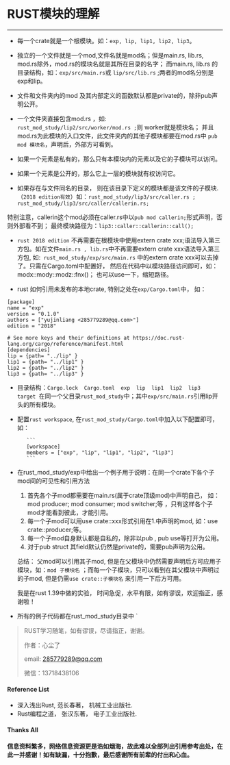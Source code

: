# RUST模块的理解

***



* 每一个crate就是一个根模块。如：`exp, lip, lip1, lip2, lip3`。

* 独立的一个文件就是一个mod,文件名就是mod名；但是main.rs, lib.rs, mod.rs除外，mod.rs的模块名就是其所在目录的名字； 而main.rs, lib.rs 的目录结构，如：` exp/src/main.rs `或 `lip/src/lib.rs` ;两者的mod名分别是exp和lip。

* 文件和文件夹内的mod 及其内部定义的函数默认都是private的，除非pub声明公开。

* 一个文件夹直接包含mod.rs ，如: ` rust_mod_study/lip2/src/worker/mod.rs ;`则 worker就是模块名； 并且mod.rs为此模块的入口文件，此文件夹内的其他子模块都要在mod.rs中 `pub mod 模块名`，声明后，外部方可看到。

* 如果一个元素是私有的，那么只有本模块内的元素以及它的子模块可以访问。

* 如果一个元素是公开的，那么它上一层的模块就有权访问它。

* 如果存在与文件同名的目录， 则在该目录下定义的模块都是该文件的子模块.（`2018 edition有效`）如：`rust_mod_study/lip3/src/caller.rs ;` `rust_mod_study/lip3/src/caller/callerin.rs;`

​       特别注意，callerin这个mod必须在caller.rs中以`pub mod callerin;`形式声明，否则外部看不到； 最终模块路径为：`lip3::caller::callerin::call();`

* `rust 2018 edition` 不再需要在根模块中使用extern crate xxx;语法导入第三方包。如在文件`main.rs , lib.rs`中不再需要extern crate xxx语法导入第三方包, 如:` rust_mod_study/exp/src/main.rs` 中的extern crate xxx可以去掉了。只需在Cargo.toml中配置好， 然后在代码中以模块路径访问即可，如：modx::mody::modz::fnx()； 也可以use一下，缩短路径。

* rust 如何引用未发布的本地crate, 特别之处在`exp/Cargo.toml`中， 如：

```tom
[package]
name = "exp"
version = "0.1.0"
authors = ["yujinliang <285779289@qq.com>"]
edition = "2018"

# See more keys and their definitions at https://doc.rust-lang.org/cargo/reference/manifest.html
[dependencies]
lip = {path= "../lip" }
lip1 = {path= "../lip1" }
lip2 = {path= "../lip2" }
lip3 = {path= "../lip3" } 

```

- 目录结构：` Cargo.lock  Cargo.toml  exp  lip  lip1  lip2  lip3  target  `在同一个父目录`rust_mod_study`中；其中`exp/src/main.rs`引用lip开头的所有模块。



- 配置`rust workspace`, 在`rust_mod_study/Cargo.toml`中加入以下配置即可，如：

         ```
         [workspace]
         members = ["exp", "lip", "lip1", "lip2", "lip3"] 
         ```

* 在rust_mod_study/exp中给出一个例子用于说明：在同一个crate下各个子mod间的可见性和引用方法

  1. 首先各个子mod都需要在main.rs(属于crate顶级mod)中声明自己， 如： mod producer; mod consumer; mod switcher;等 ，只有这样各个子mod才能看到彼此，才能引用。
  2. 每一个子mod可以用use crate::xxx形式引用在1.中声明的mod, 如：use crate::producer;等。
  3. 每一个子mod自身默认都是自私的，除非以pub , pub use等打开为公用。
  4. 对于pub struct 其field默认仍然是private的，需要pub声明为公用。

  总结： 父mod可以引用其子mod, 但是在父模块中仍然需要声明后方可应用子模块，如：`mod 子模块名` ；而每一个子模块，只可以看到在其父模块中声明过的子mod,  但是仍需`use crate::子模块名` 来引用一下后方可用。

  我是在rust 1.39中做的实验， 时间急促，水平有限，如有谬误，欢迎指正，感谢啦！

  

* 所有的例子代码都在rust_mod_study目录中 `



[^footnote]: 本文只是随笔，所以不求面面俱到，只针对容易误解的点。



> RUST学习随笔，如有谬误，尽请指正，谢谢。
>
> 作者：心尘了
>
> email: 285779289@qq.com
>
> 微信：13718438106
>



#### Reference List

* 深入浅出Rust, 范长春著， 机械工业出版社.
* Rust编程之道， 张汉东著， 电子工业出版社.



#### Thanks All

####  信息资料繁多，网络信息资源更是浩如烟海，故此难以全部列出引用参考出处，在此一并感谢！如有缺漏，十分抱歉，最后感谢所有前辈的付出和心血。



